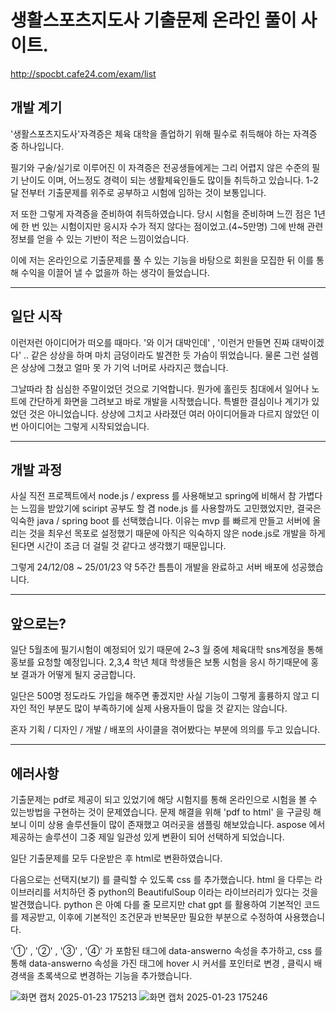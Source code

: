 # 생활스포츠지도사 기출문제 온라인 풀이 사이트.
<http://spocbt.cafe24.com/exam/list>

## 개발 계기

'생활스포츠지도사'자격증은 체육 대학을 졸업하기 위해 필수로 취득해야 하는 자격증 중 하나입니다.

필기와 구술/실기로 이루어진 이 자격증은 전공생들에게는 그리 어렵지 않은 수준의 필기 난이도 이며, 어느정도 경력이 되는 생활체육인들도 많이들 취득하고 있습니다.
1-2달 전부터 기출문제를 위주로 공부하고 시험에 임하는 것이 보통입니다.

저 또한 그렇게 자격증을 준비하여 취득하였습니다.
당시 시험을 준비하며 느낀 점은 1년에 한 번 있는 시험이지만 응시자 수가 적지 않다는 점이었고.(4~5만명)
그에 반해 관련 정보를 얻을 수 있는 기반이 적은 느낌이었습니다.

이에 저는 온라인으로 기출문제를 풀 수 있는 기능을 바탕으로 회원을 모집한 뒤 이를 통해 수익을 이끌어 낼 수 없을까 하는 생각이 들었습니다.

---

## 일단 시작

이런저런 아이디어가 떠오를 때마다.
'와 이거 대박인데' , '이런거 만들면 진짜 대박이겠다' .. 
같은 상상을 하며 마치 금덩이라도 발견한 듯 가슴이 뛰었습니다. 물론 그런 설렘은 상상에 그쳤고 얼마 못 가 기억 너머로 사라지곤 했습니다.

그날따라 참 심심한 주말이었던 것으로 기억합니다. 뭔가에 홀린듯 침대에서 일어나 노트에 간단하게 화면을 그려보고 바로 개발을 시작했습니다.
특별한 결심이나 계기가 있었던 것은 아니었습니다. 상상에 그치고 사라졌던 여러 아이디어들과 다르지 않았던 이번 아이디어는 그렇게 시작되었습니다.

---

## 개발 과정

사실 직전 프로젝트에서 node.js / express 를 사용해보고 spring에 비해서 참 가볍다는 느낌을 받았기에 sciript 공부도 할 겸 node.js 를 사용할까도 고민했었지만,
결국은 익숙한 java / spring boot 를 선택했습니다. 이유는 mvp 를 빠르게 만들고 서버에 올리는 것을 최우선 목포로 설정했기 때문에 아직은 익숙하지 않은 node.js로 개발을 하게 된다면 시간이 조금 더 걸릴 것 같다고 생각했기 때문입니다.

그렇게 24/12/08 ~ 25/01/23 약 5주간 틈틈이 개발을 완료하고 서버 배포에 성공했습니다.

---

## 앞으로는?

일단 5월초에 필기시험이 예정되어 있기 때문에 2~3 월 중에 체육대학 sns계정을 통해 홍보를 요청할 예정입니다.
2,3,4 학년 체대 학생들은 보통 시험을 응시 하기때문에 홍보 결과가 어떻게 될지 궁금합니다.

일단은 500명 정도라도 가입을 해주면 좋겠지만 사실 기능이 그렇게 훌륭하지 않고 디자인 적인 부분도 많이 부족하기에 실제 사용자들이 많을 것 같지는 않습니다.

혼자 기획 / 디자인 / 개발 / 배포의 사이클을 겪어봤다는 부분에 의의를 두고 있습니다. 

---

## 에러사항

기출문제는 pdf로 제공이 되고 있었기에 해당 시험지를 통해 온라인으로 시험을 볼 수 있는방법을 구현하는 것이 문제였습니다.
문제 해결을 위해 'pdf to html' 을 구글링 해보니 이미 상용 솔루션들이 많이 존재했고 여러곳을 샘플링 해보았습니다. 
aspose 에서 제공하는 솔루션이 그중 제일 일관성 있게 변환이 되어 선택하게 되었습니다.

일단 기출문제를 모두 다운받은 후 html로 변환하였습니다.

다음으로는 선택지(보기) 를 클릭할 수 있도록 css 를 추가했습니다.
html 을 다루는 라이브러리를 서치하던 중 python의 BeautifulSoup 이라는 라이브러리가 있다는 것을 발견했습니다.
python 은 아예 다를 줄 모르지만 chat gpt 를 활용하여 기본적인 코드를 제공받고, 이후에 기본적인 조건문과 반복문만 필요한 부분으로 수정하여 사용했습니다.

'①' , '②' , '③' , '④' 가 포함된 <span>태그에 data-answerno 속성을 추가하고, css 를 통해 data-answerno 속성을 가진 태그에 hover 시 커서를 포인터로 변경 , 클릭시 배경색을 초록색으로 변경하는 기능을 추가했습니다.



![화면 캡처 2025-01-23 175213](https://github.com/user-attachments/assets/2ee6e0cd-49fb-4951-9622-7f075585e36c)
![화면 캡처 2025-01-23 175246](https://github.com/user-attachments/assets/1ac25512-a49d-45e0-9bba-cbd431bf88ff)








